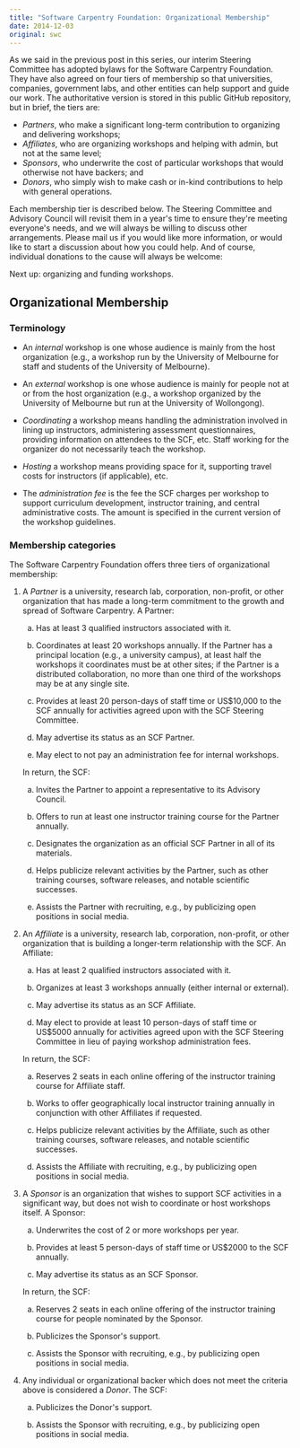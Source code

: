 ```yaml
---
title: "Software Carpentry Foundation: Organizational Membership"
date: 2014-12-03
original: swc
---
```

<p>
  As we said in the previous post in this series,
  our interim Steering Committee
  has adopted bylaws for the Software Carpentry Foundation.
  They have also agreed on four tiers of membership
  so that universities, companies, government labs, and other entities
  can help support and guide our work.
  The authoritative version is stored in
  this public GitHub repository,
  but in brief,
  the tiers are:
</p>
<ul>
  <li>
    <em>Partners</em>,
    who make a significant long-term contribution to organizing and delivering workshops;
  </li>
  <li>
    <em>Affiliates</em>,
    who are organizing workshops and helping with admin, but not at the same level;
  </li>
  <li>
    <em>Sponsors</em>,
    who underwrite the cost of particular workshops that would otherwise not have backers;
    and
  </li>
  <li>
    <em>Donors</em>,
    who simply wish to make cash or in-kind contributions to help with general operations.
  </li>
</ul>
<p>
  Each membership tier is described below.
  The Steering Committee and Advisory Council will revisit them in a year's time
  to ensure they're meeting everyone's needs,
  and we will always be willing to discuss other arrangements.
  Please mail us if you would like more information,
  or would like to start a discussion about how you could help.
  And of course,
  individual donations to the cause will always be welcome:
</p>
<p>
  Next up:
  organizing and funding workshops.
</p>
<h2>Organizational Membership</h2>
<h3 id="terminology">Terminology</h3>
<ul>
<li><p>An <em>internal</em> workshop is one whose audience is mainly from the host organization (e.g., a workshop run by the University of Melbourne for staff and students of the University of Melbourne).</p></li>
<li><p>An <em>external</em> workshop is one whose audience is mainly for people not at or from the host organization (e.g., a workshop organized by the University of Melbourne but run at the University of Wollongong).</p></li>
<li><p><em>Coordinating</em> a workshop means handling the administration involved in lining up instructors, administering assessment questionnaires, providing information on attendees to the SCF, etc. Staff working for the organizer do not necessarily teach the workshop.</p></li>
<li><p><em>Hosting</em> a workshop means providing space for it, supporting travel costs for instructors (if applicable), etc.</p></li>
<li><p>The <em>administration fee</em> is the fee the SCF charges per workshop to support curriculum development, instructor training, and central administrative costs. The amount is specified in the current version of the workshop guidelines.</p></li>
</ul>
<h3 id="membership-categories">Membership categories</h3>
<p>The Software Carpentry Foundation offers three tiers of organizational membership:</p>
<ol style="list-style-type: decimal">
<li id="partner"><p>A <em>Partner</em> is a university, research lab, corporation, non-profit, or other organization that has made a long-term commitment to the growth and spread of Software Carpentry. A Partner:</p>
<ol style="list-style-type: lower-alpha">
<li><p>Has at least 3 qualified instructors associated with it.</p></li>
<li><p>Coordinates at least 20 workshops annually. If the Partner has a principal location (e.g., a university campus), at least half the workshops it coordinates must be at other sites; if the Partner is a distributed collaboration, no more than one third of the workshops may be at any single site.</p></li>
<li><p>Provides at least 20 person-days of staff time or US$10,000 to the SCF annually for activities agreed upon with the SCF Steering Committee.</p></li>
<li><p>May advertise its status as an SCF Partner.</p></li>
<li><p>May elect to not pay an administration fee for internal workshops.</p></li>
</ol>
<p>In return, the SCF:</p>
<ol style="list-style-type: lower-alpha">
<li><p>Invites the Partner to appoint a representative to its Advisory Council.</p></li>
<li><p>Offers to run at least one instructor training course for the Partner annually.</p></li>
<li><p>Designates the organization as an official SCF Partner in all of its materials.</p></li>
<li><p>Helps publicize relevant activities by the Partner, such as other training courses, software releases, and notable scientific successes.</p></li>
<li><p>Assists the Partner with recruiting, e.g., by publicizing open positions in social media.</p></li>
</ol></li>
<li id="affiliate"><p>An <em>Affiliate</em> is a university, research lab, corporation, non-profit, or other organization that is building a longer-term relationship with the SCF. An Affiliate:</p>
<ol style="list-style-type: lower-alpha">
<li><p>Has at least 2 qualified instructors associated with it.</p></li>
<li><p>Organizes at least 3 workshops annually (either internal or external).</p></li>
<li><p>May advertise its status as an SCF Affiliate.</p></li>
<li><p>May elect to provide at least 10 person-days of staff time or US$5000 annually for activities agreed upon with the SCF Steering Committee in lieu of paying workshop administration fees.</p></li>
</ol>
<p>In return, the SCF:</p>
<ol style="list-style-type: lower-alpha">
<li><p>Reserves 2 seats in each online offering of the instructor training course for Affiliate staff.</p></li>
<li><p>Works to offer geographically local instructor training annually in conjunction with other Affiliates if requested.</p></li>
<li><p>Helps publicize relevant activities by the Affiliate, such as other training courses, software releases, and notable scientific successes.</p></li>
<li><p>Assists the Affiliate with recruiting, e.g., by publicizing open positions in social media.</p></li>
</ol></li>
<li id="sponsor"><p>A <em>Sponsor</em> is an organization that wishes to support SCF activities in a significant way, but does not wish to coordinate or host workshops itself. A Sponsor:</p>
<ol style="list-style-type: lower-alpha">
<li><p>Underwrites the cost of 2 or more workshops per year.</p></li>
<li><p>Provides at least 5 person-days of staff time or US$2000 to the SCF annually.</p></li>
<li><p>May advertise its status as an SCF Sponsor.</p></li>
</ol>
<p>In return, the SCF:</p>
<ol style="list-style-type: lower-alpha">
<li><p>Reserves 2 seats in each online offering of the instructor training course for people nominated by the Sponsor.</p></li>
<li><p>Publicizes the Sponsor's support.</p></li>
<li><p>Assists the Sponsor with recruiting, e.g., by publicizing open positions in social media.</p></li>
</ol></li>
<li id="donor"><p>Any individual or organizational backer which does not meet the criteria above is considered a <em>Donor</em>. The SCF:</p>
<ol style="list-style-type: lower-alpha">
<li><p>Publicizes the Donor's support.</p></li>
<li><p>Assists the Sponsor with recruiting, e.g., by publicizing open positions in social media.</p></li>
</ol></li>
</ol>
